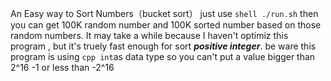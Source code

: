 An Easy way to Sort Numbers（bucket sort）
just use ```shell ./run.sh``` then you can get 100K random number and 100K sorted number based on those random numbers.
It may take a while because I haven't optimiz this program , but it's truely fast enough for sort ***positive integer***.  be ware this program is using ```cpp int```as data type so you can't put a value bigger than 2^16 -1 or less than -2^16
